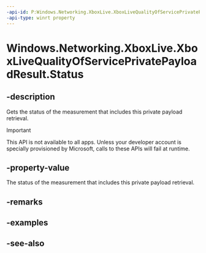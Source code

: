```yaml
---
-api-id: P:Windows.Networking.XboxLive.XboxLiveQualityOfServicePrivatePayloadResult.Status
-api-type: winrt property
---
```


<!-- Property syntax
public Windows.Networking.XboxLive.XboxLiveQualityOfServiceMeasurementStatus Status { get; }
-->

# Windows.Networking.XboxLive.XboxLiveQualityOfServicePrivatePayloadResult.Status

## -description

Gets the status of the measurement that includes this private payload retrieval.

> [!IMPORTANT]
> This API is not available to all apps. Unless your developer account is specially provisioned by Microsoft, calls to these APIs will fail at runtime.

## -property-value

The status of the measurement that includes this private payload retrieval.

## -remarks

## -examples

## -see-also

